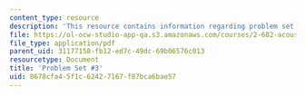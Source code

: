 ```yaml
---
content_type: resource
description: 'This resource contains information regarding problem set #3.'
file: https://ol-ocw-studio-app-qa.s3.amazonaws.com/courses/2-682-acoustical-oceanography-spring-2012/8678cfa45f1c62427167f87bca6bae57_MIT2_682S12_Homework3.pdf
file_type: application/pdf
parent_uid: 31177158-fb12-ed7c-49dc-69b06576c013
resourcetype: Document
title: 'Problem Set #3'
uid: 8678cfa4-5f1c-6242-7167-f87bca6bae57
---
```

